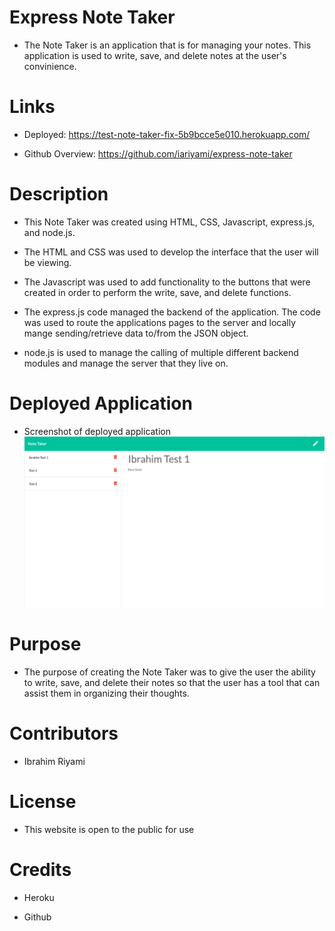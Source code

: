 # Express Note Taker

- The Note Taker is an application that is for managing your notes. This application is used to write, save, and delete notes at the user's convinience.

# Links

- Deployed: https://test-note-taker-fix-5b9bcce5e010.herokuapp.com/

- Github Overview: https://github.com/iariyami/express-note-taker

# Description

- This Note Taker was created using HTML, CSS, Javascript, express.js, and node.js.

- The HTML and CSS was used to develop the interface that the user will be viewing.

- The Javascript was used to add functionality to the buttons that were created in order to perform the write, save, and delete functions.

- The express.js code managed the backend of the application. The code was used to route the applications pages to the server and locally mange sending/retrieve data to/from the JSON object.

- node.js is used to manage the calling of multiple different backend modules and manage the server that they live on.

# Deployed Application

- Screenshot of deployed application
  ![](public/assets/images/expressnotetaker.png)

# Purpose

- The purpose of creating the Note Taker was to give the user the ability to write, save, and delete their notes so that the user has a tool that can assist them in organizing their thoughts.

# Contributors

- Ibrahim Riyami

# License

- This website is open to the public for use

# Credits

- Heroku

- Github
